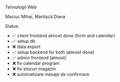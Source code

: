 Tehnologii Web

Maciuc Mihai, Martișcă Diana

Status: 
- ✅ client frontend almost done (form and calendar)
- ✅ setup db
- ❌ data export
- ✅ setup backend for both (almost done)
- ✅ admin frontend (almost)
- ❌ fix calendar program
- ❌ fix stocuri magazin
- ❌ automatizare mesaje de confirmare

